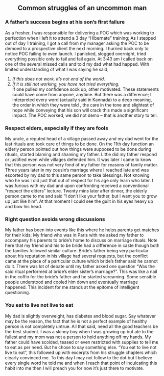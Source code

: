 <html>

<H2> <center>Common struggles of an uncommon man </center></H2>

<body><p> <h3>A father’s success begins at his son’s first failure</h3>
  
As a fresher, I was responsible for delivering a POC which was working to perfection when I left it to attend a 3 day “Hibernate” training; As I stepped out of day 1 training, I got a call from my manager asking the POC to be demoed to a prospective client the next morning. I hurried back only to notice POC failing to even launch. I panicked, slogged overnight, tried everything possible only to fail and fail again. At 3:43 am I called back on one of the several missed calls and told my dad what had happed.
With limited understanding of what I was saying he said;
1.	<i>If this does not work, it’s not end of the world.
2.	If it is still not working, you have not tried everything. </i> <br>
If one pulled my confidence sock up, other motivated.
These statements could have come from anyone, anytime. But there was a difference; I interpreted every word (actually said in Kannada) to a deep meaning, the order in which they were told , the care in the tone and slightest of hope while conveying that his son will crack this made a significant impact.
The POC worked, we did not demo – that is another story to tell.

 <h3>Respect elders, especially if they are fools</h3>
 
My uncle, a reputed head of a village passed away and my dad went for the last rituals and took care of things to be done. On the 11th day function an elderly person pointed out how things were supposed to be done during rituals, started blaming and shaming my father. Little did my father respond or justified even while villages defended him. It was later I came to know that this person was not very fond of my father for reasons of family matter. 
Three years later in my cousin’s marriage where I reached late and was escorted by my dad to this same person to take blessings. Not knowing who he was I did just that out of respect for his age only learn who later. I was furious with my dad and upon confronting received a conventional “respect the elders” lecture. Twenty mins later after dinner, the elderly person came to me and said “I don’t like your father, but I want you to grow up just like him”. At that moment I could see the guilt in his eyes heavy up and bow his head. 

<h3>Right question avoids wrong discussions</h3>
My father has been into events like this where he helps parents get matches for their kids; My friend who was in Paris with me asked my father to accompany his parents to bride’s home to discuss on marriage rituals. Note here that my friend and his to be bride had a difference in caste though both the families followed similar culture. Bride’s father being very particular about his reputation in his village had several requests, but the conflict came at the place of a particular culture which bride’s father said he cannot do it. There was lot of debate until my father asked one question “Was the said ritual performed at bride’s elder sister’s marriage?”. This was like a nail in the coffin for the bride’s father and he started screaming. Some sensible people understood and cooled him down and eventually marriage happened.
This incident for me stands at the epitome of intelligent questioning.  

<h3>You eat to live not live to eat</h3>
My dad is slightly overweight, has diabetes and blood sugar. Say whatever may be the reason, the fact that he is not a perfect example of healthy person is not completely untrue. All that said, need all the good teachers be the best student.
I was a skinny boy when I was growing up but ate to the fullest and my mom was not a person to hold anything off my hands. My father could have scolded, teased or even restricted with supplies to tell me to eat as per need. But he chose to say something else.
“You eat to live not live to eat”, this followed up with excerpts from his struggle chapters which clearly convinced me. To this day I may not follow to the dot but I believe every single word he told me and when I reach that point of inculcating this habit into me then I will preach you for now it’s just there to motivate. 
</p> </body>
</html>
